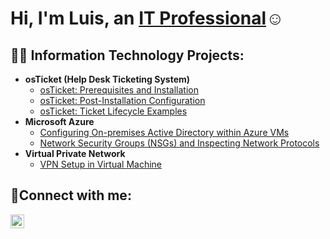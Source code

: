 <h1>Hi, I'm Luis, an <a href="https://www.linkedin.com/in/luis-babilonia-1b18bb339" targe= "blank">IT Professional</a>☺</h1>

<h2>👨‍💻 Information Technology Projects:</h2>

- <b>osTicket (Help Desk Ticketing System)</b>
  - [osTicket: Prerequisites and Installation](https://github.com/Machaur/osTicket-Prerequisites-and-Installation)
  - [osTicket: Post-Installation Configuration](https://github.com/Machaur/osTicket-Post-Installation-Config)
  - [osTicket: Ticket Lifecycle Examples](https://github.com/Machaur/osTicket-Ticket-Lifecycle-Examples/blob/main/README.md)
- <b>Microsoft Azure</b>
  - [Configuring On-premises Active Directory within Azure VMs](https://github.com/Machaur/Configuring-On-premises-Active-Directory-within-Azure-VMs/blob/main/README.md)
  - [Network Security Groups (NSGs) and Inspecting Network Protocols](https://github.com/Machaur/Network-Security-Groups-NSGs-and-Inspecting-Network-Protocols/tree/main)
- <b>Virtual Private Network</b>
  - [VPN Setup in Virtual Machine](https://github.com/Machaur/VPN-Setup-in-Virtual-Machine/blob/main/README.md)

<h2>🤳Connect with me:</h2>

[<img align="left" alt="Luis | LinkedIn" width="22px" src="[https://linkedin.com/in/](https://www.linkedin.com/in/luis-babilonia-1b18bb339)
" />][linkedin]

[linkedin]: [https://linkedin.com/in/](https://www.linkedin.com/in/luis-babilonia-1b18bb339)

